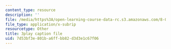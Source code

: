 ```yaml
---
content_type: resource
description: ''
file: /media/https%3A/open-learning-course-data-rc.s3.amazonaws.com/8-04-quantum-physics-i-spring-2016/7d53bf3e801ba6ffbb82d3d3e1c67f06_8Dxo4LPK_9w.srt
file_type: application/x-subrip
resourcetype: Other
title: 3play caption file
uid: 7d53bf3e-801b-a6ff-bb82-d3d3e1c67f06
---
```

